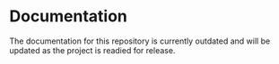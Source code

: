 # Documentation

The documentation for this repository is currently outdated and will be updated as the project is readied for release.

